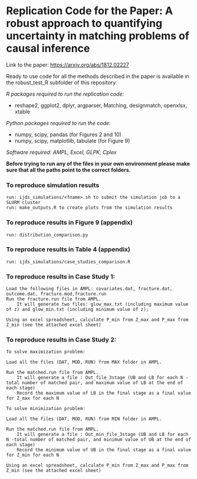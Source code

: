 # Replication Code for the Paper: A robust approach to quantifying uncertainty in matching problems of causal inference

Link to the paper: https://arxiv.org/abs/1812.02227

Ready to use code for all the methods described in the paper is available in the robust_test_R subfolder of this repository. 

*R packages required to run the replication code:* 
- reshape2, ggplot2, dplyr, argparser, Matching, designmatch, openxlsx, xtable

*Python packages required to run the code:*
- numpy, scipy, pandas (for Figures 2 and 10)
- numpy, scipy, matplotlib, tabulate (for Figure 9)

*Software required: AMPL, Excel, GLPK, Cplex*

**Before trying to run any of the files in your own environment please make sure that all the paths point to the correct folders.**

### To reproduce simulation results
    run: ijds_simulations/<fname>.sh to submit the simulation job to a SLURM cluster
    run: make_outputs.R to create plots from the simulation results

### To reproduce results in Figure 9 (appendix) 
    run: distribution_comparison.py

### To reproduce results in Table 4 (appendix)
    run: ijds_simulations/case_studies_comparison.R

### To reproduce results in Case Study 1:
    Load the following files in AMPL: covariates.dat, fracture.dat, outcome.dat, fracture.mod,fracture.run
    Run the fracture.run file from AMPL. 
        It will generate two files: glow_max.txt (including maximum value of z) and glow_min.txt (including minimum value of z);
            
    Using an excel spreadsheet, calculate P_min from Z_max and P_max from Z_min (see the attached excel sheet)

### To reproduce results in Case Study 2:

    To solve maximization problem:

    Load all the files (DAT, MOD, RUN) from MAX folder in AMPL.

    Run the matched.run file from AMPL. 
        It will generate a file : Out_file_3stage (UB and LB for each N -total number of matched pair, and maximum value of LB at the end of each stage) 
        Record the maximum value of LB in the final stage as a final value for Z_max for each N
            
    To solve minimization problem:

    Load all the files (DAT, MOD, RUN) from MIN folder in AMPL.

    Run the matched.run file from AMPL. 
        It will generate a file : Out_min_file_3stage (UB and LB for each N -total number of matched pair, and minimum value of UB at the end of each stage)
        Record the minimum value of UB in the final stage as a final value for Z_min for each N

    Using an excel spreadsheet, calculate P_min from Z_max and P_max from Z_min (see the attached excel sheet)
